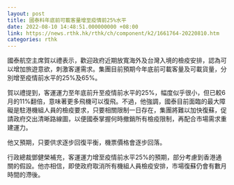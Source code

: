 ```yaml
---
layout: post
title: 國泰料年底前可載客量增至疫情前25%水平
date: 2022-08-10 14:48:51.000000000 +08:00
link: https://news.rthk.hk/rthk/ch/component/k2/1661764-20220810.htm
categories: rthk
---
```


國泰航空主席賀以禮表示，歡迎政府近期放寬海外及台灣入境的檢疫安排，認為可以增加旅遊意欲，刺激客運需求。集團目前預期今年底前可載客量及可載貨量，分別增至疫情前水平的25%及65%。

賀以禮提到，客運運力至年底前升至疫情前水平的25%，幅度似乎很小，但已較6月的11%翻倍，意味著更多飛機可以復飛。不過，他強調，國泰目前面臨的最大障礙是駐港機組人員的檢疫要求，只要相關限制一日存在，集團將難以加快復蘇，促請政府交出清晰路線圖，以便國泰掌握何時撤銷所有檢疫限制，再配合市場需求重建運力。

他又預期，只要供求逐步回復平衡，機票價格會逐步回落。

行政總裁鄧健榮補充，客運運力增至疫情前水平25%的預期，部分考慮到香港通關的假設。他亦相信，即使政府取消所有機組人員檢疫安排，市場復蘇仍會有數月時間的滯後。
